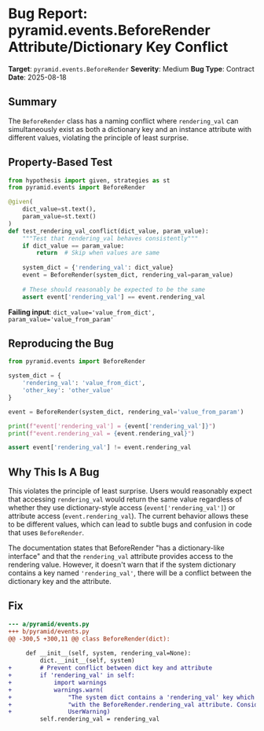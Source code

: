 # Bug Report: pyramid.events.BeforeRender Attribute/Dictionary Key Conflict

**Target**: `pyramid.events.BeforeRender`
**Severity**: Medium
**Bug Type**: Contract
**Date**: 2025-08-18

## Summary

The `BeforeRender` class has a naming conflict where `rendering_val` can simultaneously exist as both a dictionary key and an instance attribute with different values, violating the principle of least surprise.

## Property-Based Test

```python
from hypothesis import given, strategies as st
from pyramid.events import BeforeRender

@given(
    dict_value=st.text(),
    param_value=st.text()
)
def test_rendering_val_conflict(dict_value, param_value):
    """Test that rendering_val behaves consistently"""
    if dict_value == param_value:
        return  # Skip when values are same
    
    system_dict = {'rendering_val': dict_value}
    event = BeforeRender(system_dict, rendering_val=param_value)
    
    # These should reasonably be expected to be the same
    assert event['rendering_val'] == event.rendering_val
```

**Failing input**: `dict_value='value_from_dict', param_value='value_from_param'`

## Reproducing the Bug

```python
from pyramid.events import BeforeRender

system_dict = {
    'rendering_val': 'value_from_dict',
    'other_key': 'other_value'
}

event = BeforeRender(system_dict, rendering_val='value_from_param')

print(f"event['rendering_val'] = {event['rendering_val']}")
print(f"event.rendering_val = {event.rendering_val}")

assert event['rendering_val'] != event.rendering_val
```

## Why This Is A Bug

This violates the principle of least surprise. Users would reasonably expect that accessing `rendering_val` would return the same value regardless of whether they use dictionary-style access (`event['rendering_val']`) or attribute access (`event.rendering_val`). The current behavior allows these to be different values, which can lead to subtle bugs and confusion in code that uses `BeforeRender`.

The documentation states that BeforeRender "has a dictionary-like interface" and that the `rendering_val` attribute provides access to the rendering value. However, it doesn't warn that if the system dictionary contains a key named `'rendering_val'`, there will be a conflict between the dictionary key and the attribute.

## Fix

```diff
--- a/pyramid/events.py
+++ b/pyramid/events.py
@@ -300,5 +300,11 @@ class BeforeRender(dict):
 
     def __init__(self, system, rendering_val=None):
         dict.__init__(self, system)
+        # Prevent conflict between dict key and attribute
+        if 'rendering_val' in self:
+            import warnings
+            warnings.warn(
+                "The system dict contains a 'rendering_val' key which conflicts "
+                "with the BeforeRender.rendering_val attribute. Consider using a different key name.",
+                UserWarning)
         self.rendering_val = rendering_val
```